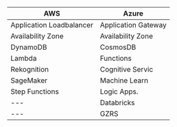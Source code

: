 | AWS	                 | Azure                            |
| ------------------------ | -----------------------------|
| Application Loadbalancer | Application Gateway          |
| Availability Zone        | Availability Zone            |
| DynamoDB                 | CosmosDB                     |
| Lambda                   | Functions                    |
| Rekognition              | Cognitive Servic             |
| SageMaker                | Machine Learn                |
| Step Functions           | Logic Apps.                  |
| ---                      | Databricks                   |
| ---                      | GZRS                         |
